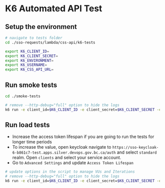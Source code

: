 # K6 Automated API Test

## Setup the environment

```sh
# navigate to tests folder
cd ./sso-requests/lambda/css-api/k6-tests

export K6_CLIENT_ID=
export K6_CLIENT_SECRET=
export K6_ENVIRONMENT=
export K6_USERNAME=
export K6_CSS_API_URL=
```

## Run smoke tests

```sh
cd ./smoke-tests

# remove --http-debug="full" option to hide the logs
k6 run -e client_id=$K6_CLIENT_ID -e client_secret=$K6_CLIENT_SECRET -e environment=$K6_ENVIRONMENT -e username=$K6_USERNAME -e css_api_url=$K6_CSS_API_URL smoke-tests.js --http-debug="full"
```

## Run load tests

- Increase the access token lifespan if you are going to run the tests for longer time periods
- To increase the value, open keycloak navigate to `https://sso-keycloak-6-b861c7-test.apps.silver.devops.gov.bc.ca/auth` and select `standard` realm. Open `clients` and select your service account.
- Go to `Advanced Settings` and update `Access Token Lifespan`

```sh
# update options in the script to manage VUs and Iterations
# remove --http-debug="full" option to hide the logs
k6 run -e client_id=$K6_CLIENT_ID -e client_secret=$K6_CLIENT_SECRET -e environment=$K6_ENVIRONMENT -e username=$K6_USERNAME load-tests.js --http-debug="full"
```
